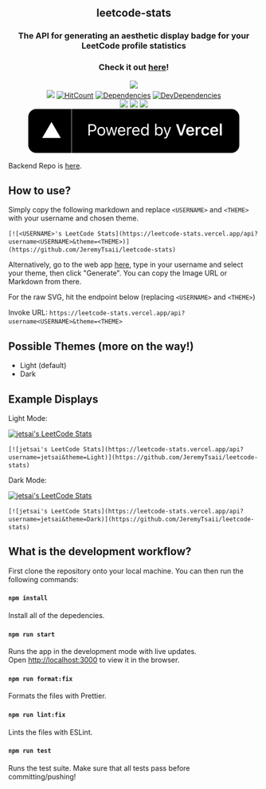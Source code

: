 <h2 align="center">leetcode-stats</h2>
<h3 align="center">The API for generating an aesthetic display badge for your LeetCode profile statistics</h3>

<h3 align="center">Check it out <a href="https://leetcode-stats.vercel.app/">here</a>!</h3>

<p align="center">
  <a href=https://forthebadge.com>
    <img src="https://forthebadge.com/images/badges/built-with-grammas-recipe.svg"></a>
  </br>
  <a href=https://travis-ci.com/JeremyTsaii/leetcode-stats>
    <img src="https://travis-ci.com/JeremyTsaii/leetcode-stats.svg?branch=master"></a>
  <a href=http://hits.dwyl.com/jeremytsaii/leetcode-stats>
    <img alt="HitCount" src=http://hits.dwyl.com/jeremytsaii/leetcode-stats.svg></a>
  <a href=https://david-dm.org/JeremyTsaii/leetcode-stats>
    <img alt="Dependencies" src=https://david-dm.org/JeremyTsaii/leetcode-stats></a>
  <a href="https://david-dm.org/JeremyTsaii/leetcode-stats#info=devDependencies">
    <img alt="DevDependencies" src=https://david-dm.org/JeremyTsaii/leetcode-stats/dev-status.svg></a>
  </br>
  <a href=https://github.com/dwyl/esta/issues>
    <img src="https://img.shields.io/badge/contributions-welcome-brightgreen.svg?style=flat"></a>
  <a href=https://opensource.org/licenses/MIT>
    <img src=https://img.shields.io/badge/License-MIT-yellow.svg></a>
  <a href=https://github.com/prettier/prettier>
    <img src="https://img.shields.io/badge/code_style-prettier-ff69b4.svg?style=flat-square"></a>
  </br>
  <a href=https://vercel.com/jeremytsaii/leetcode-stats>
    <img src=./powered-by-vercel.svg></a>
</p>

Backend Repo is [here](https://github.com/JeremyTsaii/leetcode-stats-api).

## How to use?
Simply copy the following markdown and replace `<USERNAME>` and `<THEME>` with your username and chosen theme.

```
[![<USERNAME>'s LeetCode Stats](https://leetcode-stats.vercel.app/api?username<USERNAME>&theme=<THEME>)](https://github.com/JeremyTsaii/leetcode-stats)
```

Alternatively, go to the web app [here](https://leetcode-stats.vercel.app/), type in your username and select your theme, then click "Generate". You can copy the Image URL or Markdown from there.

For the raw SVG, hit the endpoint below (replacing `<USERNAME>` and `<THEME>`)

Invoke URL: `https://leetcode-stats.vercel.app/api?username<USERNAME>&theme=<THEME>`

## Possible Themes (more on the way!)
- Light (default)
- Dark

## Example Displays

Light Mode:

[![jetsai's LeetCode Stats](https://leetcode-stats.vercel.app/api?username=jetsai&theme=Light)](https://github.com/JeremyTsaii/leetcode-stats)

```
[![jetsai's LeetCode Stats](https://leetcode-stats.vercel.app/api?username=jetsai&theme=Light)](https://github.com/JeremyTsaii/leetcode-stats)
```

Dark Mode:

[![jetsai's LeetCode Stats](https://leetcode-stats.vercel.app/api?username=jetsai&theme=Dark)](https://github.com/JeremyTsaii/leetcode-stats)

```
[![jetsai's LeetCode Stats](https://leetcode-stats.vercel.app/api?username=jetsai&theme=Dark)](https://github.com/JeremyTsaii/leetcode-stats)
```

## What is the development workflow?

First clone the repository onto your local machine.
You can then run the following commands:

#### `npm install`

Install all of the depedencies.

#### `npm run start`

Runs the app in the development mode with live updates.<br />
Open [http://localhost:3000](http://localhost:3000) to view it in the browser.

#### `npm run format:fix`

Formats the files with Prettier.<br />

#### `npm run lint:fix`

Lints the files with ESLint.<br />

#### `npm run test`

Runs the test suite. Make sure that all tests pass before committing/pushing!<br />

